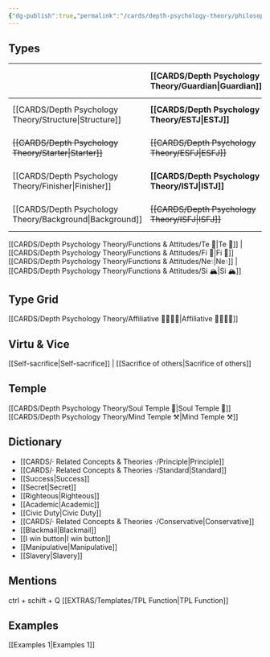 ```yaml
---
{"dg-publish":true,"permalink":"/cards/depth-psychology-theory/philosopher/","noteIcon":"","created":"2023-01-04T21:55:30.184+01:00","updated":"2023-04-18T12:30:25.207+02:00"}
---
```



## Types 

|            | [[CARDS/Depth Psychology Theory/Guardian\|Guardian]] | ~~[[CARDS/Depth Psychology Theory/Artisan\|Artisan]]~~ | ~~[[CARDS/Depth Psychology Theory/Intellectual\|Intellectual]]~~ | [[CARDS/Depth Psychology Theory/Idealist\|Idealist]] |
|:---------- |:-------- |:------- |:------------ |:-------- |
| [[CARDS/Depth Psychology Theory/Structure\|Structure]]  | **[[CARDS/Depth Psychology Theory/ESTJ\|ESTJ]]**     | ~~[[CARDS/Depth Psychology Theory/ESTP\|ESTP]]~~    | ~~[[CARDS/Depth Psychology Theory/ENTJ\|ENTJ]]~~      | [[CARDS/Depth Psychology Theory/ENFJ\|ENFJ]]     |
| ~~[[CARDS/Depth Psychology Theory/Starter\|Starter]]~~    | ~~[[CARDS/Depth Psychology Theory/ESFJ\|ESFJ]]~~     | ~~[[CARDS/Depth Psychology Theory/ESFP\|ESFP]]~~    | ~~[[CARDS/Depth Psychology Theory/ENTP\|ENTP]]~~      | [[CARDS/Depth Psychology Theory/ENFP\|ENFP]]     |
| [[CARDS/Depth Psychology Theory/Finisher\|Finisher]]   | **[[CARDS/Depth Psychology Theory/ISTJ\|ISTJ]]**     | ~~[[CARDS/Depth Psychology Theory/ISTP\|ISTP]]~~| ~~[[CARDS/Depth Psychology Theory/INTJ\|INTJ]]~~  | [[CARDS/Depth Psychology Theory/INFJ\|INFJ]] |
| [[CARDS/Depth Psychology Theory/Background\|Background]] | ~~[[CARDS/Depth Psychology Theory/ISFJ\|ISFJ]]~~     | ~~[[CARDS/Depth Psychology Theory/ISFP\|ISFP]]~~   | ~~[[CARDS/Depth Psychology Theory/INTP\|INTP]]~~  | [[CARDS/Depth Psychology Theory/INFP\|INFP]]     |      

[[CARDS/Depth Psychology Theory/Functions & Attitudes/Te 🏹\|Te 🏹]] | [[CARDS/Depth Psychology Theory/Functions & Attitudes/Fi 🔱\|Fi 🔱]]
[[CARDS/Depth Psychology Theory/Functions & Attitudes/Ne💧\|Ne💧]] | [[CARDS/Depth Psychology Theory/Functions & Attitudes/Si 🏔️\|Si 🏔️]]

## Type Grid 
[[CARDS/Depth Psychology Theory/Affiliative 👨‍👩‍👧‍👦\|Affiliative 👨‍👩‍👧‍👦]] 

## Virtu & Vice
[[Self-sacrifice\|Self-sacrifice]] | [[Sacrifice of others\|Sacrifice of others]]

## Temple 
[[CARDS/Depth Psychology Theory/Soul Temple 👥\|Soul Temple 👥]]
[[CARDS/Depth Psychology Theory/Mind Temple ⚒️\|Mind Temple ⚒️]]

## Dictionary
- [[CARDS/· Related Concepts & Theories ·/Principle\|Principle]]
- [[CARDS/· Related Concepts & Theories ·/Standard\|Standard]]
- [[Success\|Success]]
- [[Secret\|Secret]]
- [[Righteous\|Righteous]]
- [[Academic\|Academic]]
- [[Civic Duty\|Civic Duty]]
- [[CARDS/· Related Concepts & Theories ·/Conservative\|Conservative]] 
- [[Blackmail\|Blackmail]]
- [[I win button\|I win button]]
- [[Manipulative\|Manipulative]]
- [[Slavery\|Slavery]] 

## Mentions 
ctrl + schift + Q
[[EXTRAS/Templates/TPL Function\|TPL Function]]

## Examples 
[[Examples 1\|Examples 1]] 

<script src="https://utteranc.es/client.js"
        repo="Heart4sides/Comment_Section"
        issue-term="pathname"
        theme="gruvbox-dark"
        crossorigin="anonymous"
        async>
</script>


